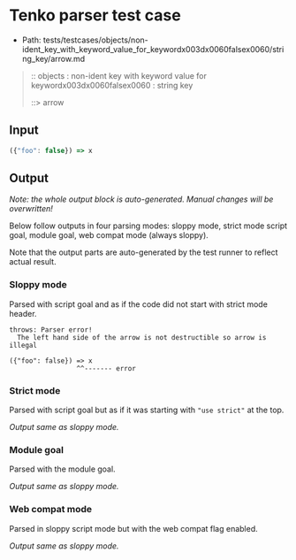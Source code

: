 # Tenko parser test case

- Path: tests/testcases/objects/non-ident_key_with_keyword_value_for_keywordx003dx0060falsex0060/string_key/arrow.md

> :: objects : non-ident key with keyword value for keywordx003dx0060falsex0060 : string key
>
> ::> arrow

## Input

`````js
({"foo": false}) => x
`````

## Output

_Note: the whole output block is auto-generated. Manual changes will be overwritten!_

Below follow outputs in four parsing modes: sloppy mode, strict mode script goal, module goal, web compat mode (always sloppy).

Note that the output parts are auto-generated by the test runner to reflect actual result.

### Sloppy mode

Parsed with script goal and as if the code did not start with strict mode header.

`````
throws: Parser error!
  The left hand side of the arrow is not destructible so arrow is illegal

({"foo": false}) => x
                 ^^------- error
`````

### Strict mode

Parsed with script goal but as if it was starting with `"use strict"` at the top.

_Output same as sloppy mode._

### Module goal

Parsed with the module goal.

_Output same as sloppy mode._

### Web compat mode

Parsed in sloppy script mode but with the web compat flag enabled.

_Output same as sloppy mode._
